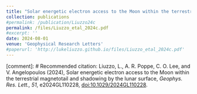 ```yaml
---
title: "Solar energetic electron access to the Moon within the terrestrial magnetotail and shadowing by the lunar surface"
collection: publications
#permalink: /publication/Liuzzo24c
permalink: /files/Liuzzo_etal_2024c.pdf
#excerpt: ''
date: 2024-08-01
venue: 'Geophysical Research Letters'
#paperurl: 'http://lukeliuzzo.github.io/files/Liuzzo_etal_2024c.pdf'
---
```


[comment]: # Recommended citation: Liuzzo, L., A. R. Poppe, C. O. Lee, and V.  Angelopoulos (2024), Solar energetic electron access to the Moon within the terrestrial magnetotail and shadowing by the lunar surface, <i>Geophys. Res. Lett., 51</i>, e2024GL110228, [doi:10.1029/2024GL110228](https://doi.org/10.1029/2024GL110228).
